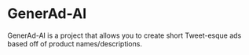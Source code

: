# GenerAd-AI
GenerAd-AI is a project that allows you to create short Tweet-esque ads based off of product names/descriptions.
